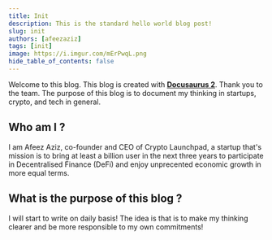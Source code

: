 ```yaml
---
title: Init
description: This is the standard hello world blog post!
slug: init
authors: [afeezaziz]
tags: [init]
image: https://i.imgur.com/mErPwqL.png
hide_table_of_contents: false
---
```


Welcome to this blog. This blog is created with [**Docusaurus 2**](https://docusaurus.io/). Thank you to the team. The purpose of this blog is to document my thinking in startups, crypto, and tech in general.

<!--truncate-->

## Who am I ?

I am Afeez Aziz, co-founder and CEO of Crypto Launchpad, a startup that's mission is to bring at least a billion user in the next three years to participate in Decentralised Finance (DeFi) and enjoy unprecented economic growth in more equal terms.

## What is the purpose of this blog ?

I will start to write on daily basis! The idea is that is to make my thinking clearer and be more responsible to my own commitments!